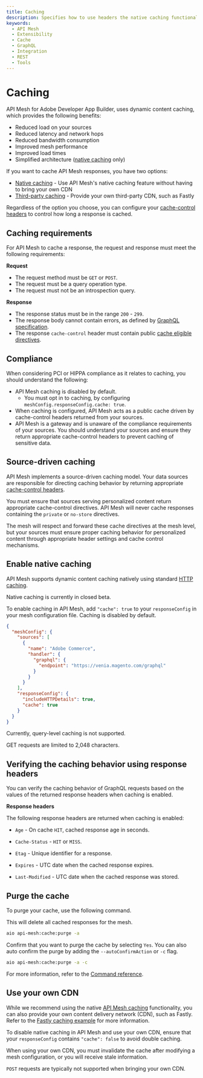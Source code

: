 ```yaml
---
title: Caching
description: Specifies how to use headers the native caching functionality of API Mesh for Adobe Developer App Builder.
keywords:
  - API Mesh
  - Extensibility
  - Cache
  - GraphQL
  - Integration
  - REST
  - Tools
---
```


# Caching

API Mesh for Adobe Developer App Builder, uses dynamic content caching, which provides the following benefits:

- Reduced load on your sources
- Reduced latency and network hops
- Reduced bandwidth consumption
- Improved mesh performance
- Improved load times
- Simplified architecture ([native caching](#enable-native-caching) only)

If you want to cache API Mesh responses, you have two options:

- [Native caching](#enable-native-caching) - Use API Mesh's native caching feature without having to bring your own CDN
- [Third-party caching](./fastly.md) - Provide your own third-party CDN, such as Fastly

Regardless of the option you choose, you can configure your [cache-control headers](./cache-control-headers.md) to control how long a response is cached.

## Caching requirements

For API Mesh to cache a response, the request and response must meet the following requirements:

**Request**

- The request method must be `GET` or `POST`.
- The request must be a query operation type.
- The request must not be an introspection query.

**Response**

- The response status must be in the range `200` - `299`.
- The response body cannot contain errors, as defined by [GraphQL specification](https://spec.graphql.org/October2021/#sec-Errors).
- The response `cache-control` header must contain public [cache eligible directives](./cache-control-headers.md#response-headers).

## Compliance

When considering PCI or HIPPA compliance as it relates to caching, you should understand the following:

- API Mesh caching is disabled by default.
  - You must opt in to caching, by configuring `meshConfig.responseConfig.cache: true`.
- When caching is configured, API Mesh acts as a public cache driven by cache-control headers returned from your sources.
- API Mesh is a gateway and is unaware of the compliance requirements of your sources. You should understand your sources and ensure they return appropriate cache-control headers to prevent caching of sensitive data.

## Source-driven caching

API Mesh implements a source-driven caching model. Your data sources are responsible for directing caching behavior by returning appropriate [cache-control headers](./cache-control-headers.md). 

<InlineAlert variant="warning" slots="text"/>

You must ensure that sources serving personalized content return appropriate cache-control directives. API Mesh will never cache responses containing the `private` or `no-store` directives.

The mesh will respect and forward these cache directives at the mesh level, but your sources must ensure proper caching behavior for personalized content through appropriate header settings and cache control mechanisms.

## Enable native caching

API Mesh supports dynamic content caching natively using standard [HTTP caching](https://developer.mozilla.org/en-US/docs/Web/HTTP/Caching).

<InlineAlert variant="info" slots="text"/>

Native caching is currently in closed beta.

To enable caching in API Mesh, add `"cache": true` to your `responseConfig` in your mesh configuration file. Caching is disabled by default.

```json
{
  "meshConfig": {
    "sources": [
      {
        "name": "Adobe Commerce",
        "handler": {
          "graphql": {
            "endpoint": "https://venia.magento.com/graphql"
          }
        }
      }
    ],
    "responseConfig": {
      "includeHTTPDetails": true,
      "cache": true
    }
  }
}
```

<InlineAlert variant="info" slots="text"/>

Currently, query-level caching is not supported.

<InlineAlert variant="info" slots="text"/>

GET requests are limited to 2,048 characters.


## Verifying the caching behavior using response headers

You can verify the caching behavior of GraphQL requests based on the values of the returned response headers when caching is enabled.

**Response headers**

The following response headers are returned when caching is enabled:

- `Age` - On cache `HIT`, cached response age in seconds.

- `Cache-Status` - `HIT` or `MISS`.

- `Etag` - Unique identifier for a response.

- `Expires` - UTC date when the cached response expires.

- `Last-Modified` - UTC date when the cached response was stored.

## Purge the cache

To purge your cache, use the following command.

<InlineAlert variant="warning" slots="text"/>

This will delete all cached responses for the mesh.

```bash
aio api-mesh:cache:purge -a
```

Confirm that you want to purge the cache by selecting `Yes`. You can also auto confirm the purge by adding the `--autoConfirmAction` or `-c` flag.

```bash
aio api-mesh:cache:purge -a -c
```

For more information, refer to the [Command reference](../index.md#aio-api-meshcachepurge).

## Use your own CDN

While we recommend using the native [API Mesh caching](./index.md) functionality, you can also provide your own content delivery network (CDN), such as Fastly. Refer to the [Fastly caching example](./fastly.md) for more information.

To disable native caching in API Mesh and use your own CDN, ensure that your `responseConfig` contains `"cache": false` to avoid double caching.

<InlineAlert variant="info" slots="text"/>

When using your own CDN, you must invalidate the cache after modifying a mesh configuration, or you will receive stale information.

<InlineAlert variant="info" slots="text"/>

`POST` requests are typically not supported when bringing your own CDN.
